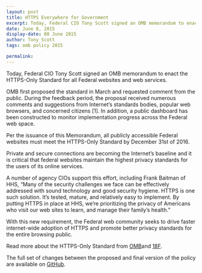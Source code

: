 ```yaml
---
layout: post
title: HTTPS Everywhere for Government
excerpt: Today, Federal CIO Tony Scott signed an OMB memorandum to enact the HTTPS-Only Standard for all Federal websites and web services. OMB first proposed the standard in March and requested comment from the public.
date: June 8, 2015
display-date: 08 June 2015
author: Tony Scott
tags: omb policy 2015

permalink: 
---
```

Today, Federal CIO Tony Scott signed an OMB memorandum to enact the HTTPS-Only Standard for all Federal websites and web services.

OMB first proposed the standard in March and requested comment from the public. During the feedback period, the proposal received numerous comments and suggestions from Internet’s standards bodies, popular web browsers, and concerned citizens [1]. In addition, a public dashboard has been constructed to monitor implementation progress across the Federal web space.

Per the issuance of this Memorandum, all publicly accessible Federal websites must meet the HTTPS-Only Standard by December 31st of 2016.

Private and secure connections are becoming the Internet’s baseline and it is critical that federal websites maintain the highest privacy standards for the users of its online services.

A number of agency CIOs support this effort, including Frank Baitman of HHS, “Many of the security challenges we face can be effectively addressed with sound technology and good security hygiene. HTTPS is one such solution. It’s tested, mature, and relatively easy to implement. By putting HTTPS in place at HHS, we’re prioritizing the privacy of Americans who visit our web sites to learn, and manage their family’s health.”

With this new requirement, the Federal web community seeks to drive faster internet-wide adoption of HTTPS and promote better privacy standards for the entire browsing public.

Read more about the HTTPS-Only Standard from [OMB](https://www.whitehouse.gov/blog/2015/06/08/https-everywhere-government)and [18F](https://18f.gsa.gov/2015/06/08/the-us-government-is-moving-to-https-everywhere).

The full set of changes between the proposed and final version of the policy are available on [GitHub](https://github.com/gsa/https/issues).
